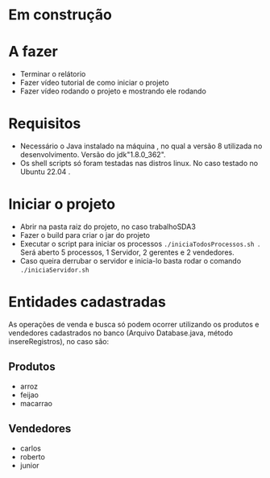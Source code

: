 # Em construção 

# A fazer
- Terminar o relátorio
- Fazer vídeo tutorial de como iniciar o projeto
- Fazer vídeo rodando o projeto e mostrando ele rodando 

# Requisitos
- Necessário o Java instalado na máquina , no qual a versão 8 utilizada no desenvolvimento. Versão do jdk"1.8.0_362".
- Os shell scripts só foram testadas nas distros linux. No caso testado no Ubuntu 22.04 .

# Iniciar o projeto
- Abrir na pasta raiz do projeto, no caso trabalhoSDA3
- Fazer o build para criar o jar do projeto
- Executar o script para iniciar os processos `./iniciaTodosProcessos.sh `. Será aberto 5 processos, 1 Servidor, 2 gerentes e 2 vendedores. 
- Caso queira derrubar o servidor e inicia-lo basta rodar o comando `./iniciaServidor.sh`

# Entidades cadastradas 
As operações de venda e busca só podem ocorrer utilizando os produtos e vendedores cadastrados no banco (Arquivo Database.java, método insereRegistros), no caso são:

## Produtos
- arroz
- feijao
- macarrao

## Vendedores
- carlos
- roberto
- junior